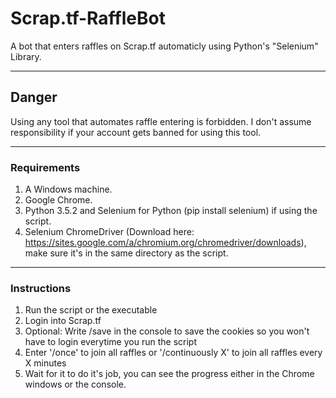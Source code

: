 # Scrap.tf-RaffleBot

A bot that enters raffles on Scrap.tf automaticly using Python's "Selenium" Library.

---

## Danger
Using any tool that automates raffle entering is forbidden.
I don't assume responsibility if your account gets banned for using this tool.

---

### Requirements
 
 1. A Windows machine.
 2. Google Chrome.
 3. Python 3.5.2 and Selenium for Python (pip install selenium) if using the script.
 4. Selenium ChromeDriver (Download here: https://sites.google.com/a/chromium.org/chromedriver/downloads), make sure it's in the same directory as the script.

---

### Instructions

 1. Run the script or the executable
 2. Login into Scrap.tf
 3. Optional: Write /save in the console to save the cookies so you won't have to login everytime you run the script
 4. Enter '/once' to join all raffles or '/continuously X' to join all raffles every X minutes
 5. Wait for it to do it's job, you can see the progress either in the Chrome windows or the console.
